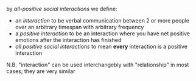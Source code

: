 by _all-positive social interactions_ we define:
  - an _interaction_ to be verbal communication between 2 or more people over an arbitrary timespan with arbitrary frequency
  - a _positive interaction_ to be an interaction where you have net positive emotions after the interaction has finished
  - _all positive social interactions_ to mean **every** interaction is a positive interaction

N.B. "interaction" can be used interchangebly with "relationship" in most cases; they are very similar
 
